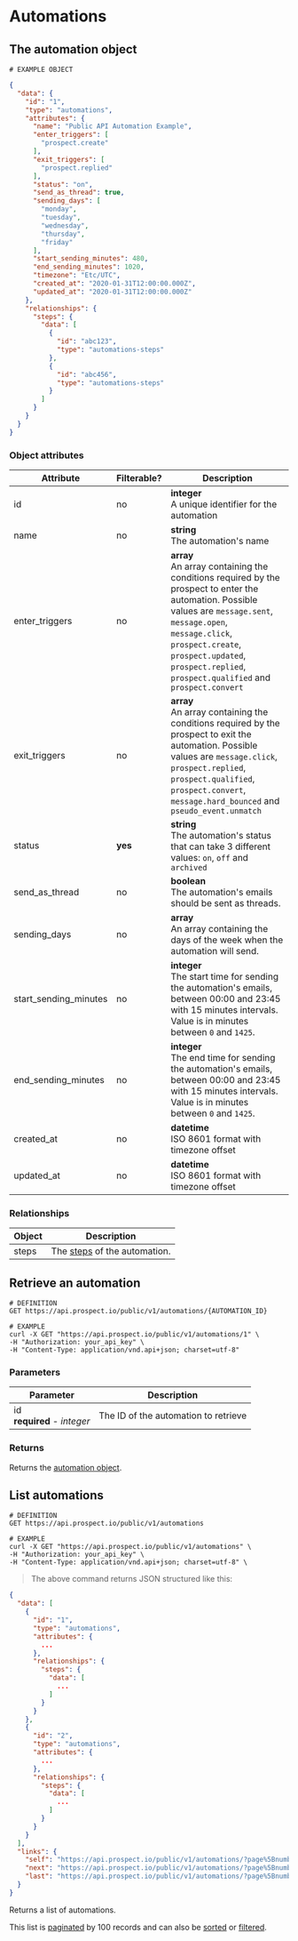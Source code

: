 # Automations
## The automation object
```
# EXAMPLE OBJECT
```

```json
{
  "data": {
    "id": "1",
    "type": "automations",
    "attributes": {
      "name": "Public API Automation Example",
      "enter_triggers": [
        "prospect.create"
      ],
      "exit_triggers": [
        "prospect.replied"
      ],
      "status": "on",
      "send_as_thread": true,
      "sending_days": [
        "monday",
        "tuesday",
        "wednesday",
        "thursday",
        "friday"
      ],
      "start_sending_minutes": 480,
      "end_sending_minutes": 1020,
      "timezone": "Etc/UTC",
      "created_at": "2020-01-31T12:00:00.000Z",
      "updated_at": "2020-01-31T12:00:00.000Z"
    },
    "relationships": {
      "steps": {
        "data": [
          {
            "id": "abc123",
            "type": "automations-steps"
          },
          {
            "id": "abc456",
            "type": "automations-steps"
          }
        ]
      }
    }
  }
}
```

### Object attributes
Attribute | Filterable? | Description
--------- | ----------- | -----------
id | no | **integer** <br />A unique identifier for the automation
name | no | **string** <br />The automation's name
enter_triggers | no | **array** <br />An array containing the conditions required by the prospect to enter the automation. Possible values are `message.sent`, `message.open`, `message.click`, `prospect.create`, `prospect.updated`, `prospect.replied`, `prospect.qualified` and `prospect.convert`
exit_triggers | no | **array** <br />An array containing the conditions required by the prospect to exit the automation. Possible values are `message.click`, `prospect.replied`, `prospect.qualified`, `prospect.convert`, `message.hard_bounced` and `pseudo_event.unmatch`
status | **yes** | **string** <br />The automation's status that can take 3 different values: `on`, `off` and `archived`
send_as_thread | no | **boolean** <br />The automation's emails should be sent as threads.
sending_days | no | **array** <br />An array containing the days of the week when the automation will send.
start_sending_minutes | no | **integer** <br />The start time for sending the automation's emails, between 00:00 and 23:45 with 15 minutes intervals. Value is in minutes between `0` and `1425`.
end_sending_minutes | no | **integer** <br />The end time for sending the automation's emails, between 00:00 and 23:45 with 15 minutes intervals. Value is in minutes between `0` and `1425`.
created_at | no | **datetime** <br />ISO 8601 format with timezone offset
updated_at | no | **datetime** <br />ISO 8601 format with timezone offset

### Relationships
Object | Description
--------- | -----------
steps | The [steps](#automation-steps) of the automation.

## Retrieve an automation
```shell
# DEFINITION
GET https://api.prospect.io/public/v1/automations/{AUTOMATION_ID}

# EXAMPLE
curl -X GET "https://api.prospect.io/public/v1/automations/1" \
-H "Authorization: your_api_key" \
-H "Content-Type: application/vnd.api+json; charset=utf-8"
```

### Parameters
Parameter | Description
--------- | -----------
id<br />**required** - *integer* | The ID of the automation to retrieve

### Returns
Returns the [automation object](#the-automation-object).

## List automations
```shell
# DEFINITION
GET https://api.prospect.io/public/v1/automations

# EXAMPLE
curl -X GET "https://api.prospect.io/public/v1/automations" \
-H "Authorization: your_api_key" \
-H "Content-Type: application/vnd.api+json; charset=utf-8" \
```

> The above command returns JSON structured like this:

```json
{
  "data": [
    {
      "id": "1",
      "type": "automations",
      "attributes": {
        ...
      },
      "relationships": {
        "steps": {
          "data": [
            ...
          ]
        }
      }
    },
    {
      "id": "2",
      "type": "automations",
      "attributes": {
        ...
      },
      "relationships": {
        "steps": {
          "data": [
            ...
          ]
        }
      }
    }
  ],
  "links": {
    "self": "https://api.prospect.io/public/v1/automations/?page%5Bnumber%5D=1&page%5Bsize%5D=100",
    "next": "https://api.prospect.io/public/v1/automations/?page%5Bnumber%5D=2&page%5Bsize%5D=100",
    "last": "https://api.prospect.io/public/v1/automations/?page%5Bnumber%5D=5&page%5Bsize%5D=100"
  }
}
```

Returns a list of automations.

This list is [paginated](#pagination) by 100 records and can also be [sorted](#sorting) or [filtered](#filtering).
